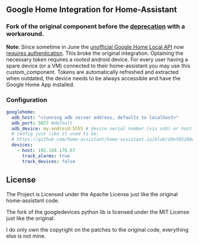 ## Google Home Integration for Home-Assistant

### Fork of the original component before the [deprecation](https://github.com/home-assistant/home-assistant/pull/26035) with a workaround.

**Note**: Since sometime in June the [unofficial Google Home Local API](https://rithvikvibhu.github.io/GHLocalApi/) now [requires authentication](https://github.com/rithvikvibhu/GHLocalApi/issues/39#issuecomment-511214195). This broke the original integration. Optaining the necessary token requires a *rooted* android device. For every user having a spare device (or a VM) connected to their home-assistant you may use this custom_component. Tokens are automatically refreshed and extracted when outdated, the device needs to be always accessible and have the Google Home App installed.

### Configuration

```yaml
googlehome:
  adb_host: "<running adb server address, defaults to localhost>"
  adb_port: 5037 #default
  adb_device: my-android:5555 # device serial number (via usb) or host:port (via tcp)
  # config just like it used to be:
  # https://github.com/home-assistant/home-assistant.io/blob/d3ef85208ea08ba685dba4b23d34ffad0282a84d/source/_components/googlehome.markdown
  devices:
    - host: 192.168.178.67
      track_alarms: true
      track_devices: false
```

## License

The Project is Licensed under the Apache License just like the original home-assistant code.

The fork of the googledevices python lib is licensed under the MIT License just like the original.

I do only own the copyright on the patches to the original code, everything else is not mine.